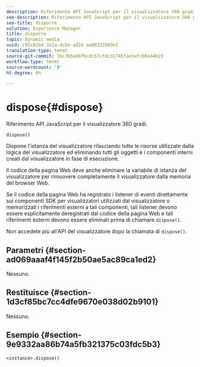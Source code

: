 ```yaml
---
description: Riferimento API JavaScript per il visualizzatore 360 gradi.
seo-description: Riferimento API JavaScript per il visualizzatore 360 gradi.
seo-title: disporre
solution: Experience Manager
title: disporre
topic: Dynamic media
uuid: c92c82b4-3a1a-4cbe-ad16-aa00322889e1
translation-type: tm+mt
source-git-commit: 7bc7b3a86fbcdc57cfdc31745fae3afc06e44b15
workflow-type: tm+mt
source-wordcount: '0'
ht-degree: 0%

---
```



# dispose{#dispose}

Riferimento API JavaScript per il visualizzatore 360 gradi.

`dispose()`

Dispone l’istanza del visualizzatore rilasciando tutte le risorse utilizzate dalla logica del visualizzatore ed eliminando tutti gli oggetti e i componenti interni creati dal visualizzatore in fase di esecuzione.

Il codice della pagina Web deve anche eliminare la variabile di istanza del visualizzatore per rimuovere completamente il visualizzatore dalla memoria del browser Web.

Se il codice della pagina Web ha registrato i listener di eventi direttamente sui componenti SDK per visualizzatori utilizzati dal visualizzatore o memorizzati i riferimenti esterni a tali componenti, tali listener devono essere esplicitamente deregistrati dal codice della pagina Web e tali riferimenti esterni devono essere eliminati prima di chiamare `dispose()`.

Non accedete più all&#39;API del visualizzatore dopo la chiamata di `dispose()`.

## Parametri {#section-ad069aaaf4f145f2b50ae5ac89ca1ed2}

Nessuno.

## Restituisce {#section-1d3cf85bc7cc4dfe9670e038d02b9101}

Nessuno.

## Esempio {#section-9e9332aa86b74a5fb321375c03fdc5b3}

```
<instance>.dispose()
```

